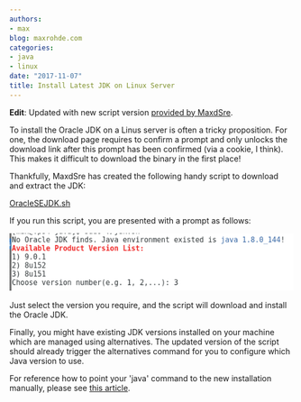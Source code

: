 ```yaml
---
authors:
- max
blog: maxrohde.com
categories:
- java
- linux
date: "2017-11-07"
title: Install Latest JDK on Linux Server
---
```


**Edit**: Updated with new script version [provided by MaxdSre](https://axdlog.com/2018/setting-up-oracle-jdk-on-gnu-linux/).

To install the Oracle JDK on a Linus server is often a tricky proposition. For one, the download page requires to confirm a prompt and only unlocks the download link after this prompt has been confirmed (via a cookie, I think). This makes it difficult to download the binary in the first place!

Thankfully, MaxdSre has created the following handy script to download and extract the JDK:

[OracleSEJDK.sh](https://github.com/MaxdSre/axd-ShellScript/blob/master/assets/software/OracleSEJDK.sh)

If you run this script, you are presented with a prompt as follows:

![select](images/select.png)

Just select the version you require, and the script will download and install the Oracle JDK.

Finally, you might have existing JDK versions installed on your machine which are managed using alternatives. The updated version of the script should already trigger the alternatives command for you to configure which Java version to use.

For reference how to point your 'java' command to the new installation manually, please see [this article](https://tecadmin.net/install-java-8-on-centos-rhel-and-fedora/#).
